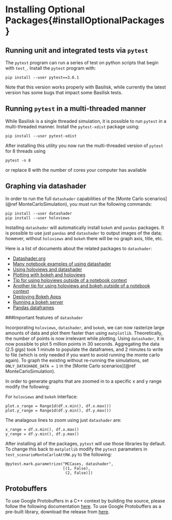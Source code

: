 # Installing Optional Packages{#installOptionalPackages}


## Running unit and integrated tests via `pytest`

The `pytest` program can run a series of test on python scripts that begin with `test_`.  Install the `pytest` program with:

`pip install --user pytest==3.6.1`

Note that this version works properly with Basilisk, while currently the latest version has some bugs that impact some Basilisk tests.


## Running `pytest` in a multi-threaded manner

While Basilisk is a single threaded simulation, it is possible to run `pytest` in a multi-threaded manner.  Install the `pytest-xdist` package using:
```
pip install --user pytest-xdist
```
After installing this utility you now run the multi-threaded version of `pytest` for 8 threads using
```
pytest -n 8
```
or replace 8 with the number of cores your computer has available



## Graphing via datashader

In order to run the full `datashader` capabilities of the  [Monte Carlo scenarios](@ref MonteCarloSimulation), you must run the following commands:

```
pip install --user datashader
pip install --user holoviews
```
Installing `datashader` will automatically install `bokeh` and `pandas` packages.  It is possible to use just `pandas` and `datashader` to output images of the data; however, without `holoviews` and `bokeh` there will be no graph axis, title, etc.



Here is a list of documents about the related packages to `datashader`:

* [Datashader.org](http://datashader.org/)
* [Many notebook examples of using datashader](https://anaconda.org/jbednar/notebooks)
* [Using holoviews and datashader](http://holoviews.org/user_guide/Large_Data.html)
* [Plotting with bokeh and holoviews](http://holoviews.org/user_guide/Plotting_with_Bokeh.html)
* [Tip for using holoviews outside of a notebook context](https://github.com/ioam/holoviews/issues/2376)
* [Another tip for using holoviews and bokeh outside of a notebook context](https://github.com/ioam/holoviews/issues/1819)
* [Deploying Bokeh Apps](http://pyviz.org/tutorial/13_Deploying_Bokeh_Apps.html)
* [Running a bokeh server](https://bokeh.pydata.org/en/latest/docs/user_guide/server.html)
* [Pandas dataframes](https://pandas.pydata.org/pandas-docs/stable/generated/pandas.DataFrame.html)

###Important features of `datashader`

Incorporating `holoviews`, `datashader`, and `bokeh`, we can now rasterize large amounts of data and plot them faster than using `matplotlib`. Theoretically, the number of points is now irrelevant while plotting. Using `datashader`, it is now possible to plot 5 million points in 30 seconds. Aggregating the data (2.5 gigs) took 1 minute to populate the dataframes, and 2 minutes to write to file (which is only needed if you want to avoid running the monte carlo again). To graph the existing without re-running the simulations, set `ONLY_DATASHADE_DATA = 1` in the [Monte Carlo scenarios](@ref MonteCarloSimulation). 

In order to generate graphs that are zoomed in to a specific x and y range modify the following:

For `holoviews` and `bokeh` interface:

```
plot.x_range = Range1d(df.x.min(), df.x.max())
plot.y_range = Range1d(df.y.min(), df.y.max())
```

The analagous lines to zoom using just `datashader` are:

```
x_range = df.x.min(), df.x.max()
y_range = df.y.min(), df.y.max()
```

After installing all of the packages, `pytest` will use those libraries by default. To change this back to `matplotlib` modify the `pytest` parameters  in `test_scenarioMonteCarloAttRW.py` to the following:

```
@pytest.mark.parametrize("MCCases, datashader",
                         [(1, False),
                          (2, False)])
```

## Protobuffers

To use Google Protobuffers in a C++ context by building the source, please follow the following documentation [here](https://github.com/google/protobuf/blob/master/src/). To use Google Protobuffers as a pre-built library, download the release from [here](https://github.com/google/protobuf/releases).
